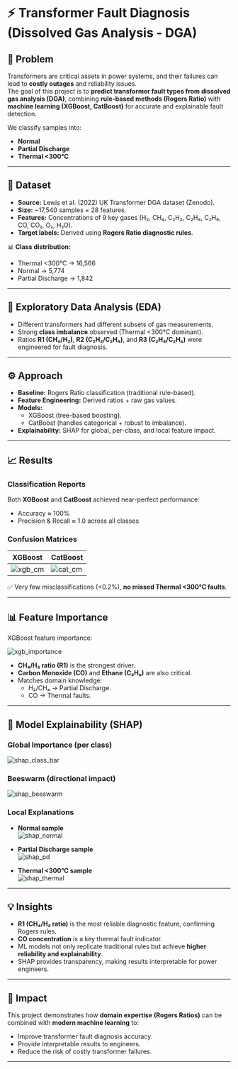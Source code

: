 # ⚡ Transformer Fault Diagnosis (Dissolved Gas Analysis - DGA)

## 📌 Problem
Transformers are critical assets in power systems, and their failures can lead to **costly outages** and reliability issues.  
The goal of this project is to **predict transformer fault types from dissolved gas analysis (DGA)**, combining **rule-based methods (Rogers Ratio)** with **machine learning (XGBoost, CatBoost)** for accurate and explainable fault detection.  

We classify samples into:
- **Normal**
- **Partial Discharge**
- **Thermal <300°C**

---

## 📂 Dataset
- **Source:** Lewis et al. (2022) UK Transformer DGA dataset (Zenodo).  
- **Size:** ~17,540 samples × 28 features.  
- **Features:** Concentrations of 9 key gases (H₂, CH₄, C₂H₂, C₂H₄, C₂H₆, CO, CO₂, O₂, H₂O).  
- **Target labels:** Derived using **Rogers Ratio diagnostic rules**.  

📊 **Class distribution:**
- Thermal <300°C → 16,566  
- Normal → 5,774  
- Partial Discharge → 1,842  

---

## 🔎 Exploratory Data Analysis (EDA)
- Different transformers had different subsets of gas measurements.  
- Strong **class imbalance** observed (Thermal <300°C dominant).  
- Ratios **R1 (CH₄/H₂)**, **R2 (C₂H₂/C₂H₄)**, and **R3 (C₂H₄/C₂H₆)** were engineered for fault diagnosis.  

---

## ⚙️ Approach
- **Baseline:** Rogers Ratio classification (traditional rule-based).  
- **Feature Engineering:** Derived ratios + raw gas values.  
- **Models:**  
  - XGBoost (tree-based boosting).  
  - CatBoost (handles categorical + robust to imbalance).  
- **Explainability:** SHAP for global, per-class, and local feature impact.  

---

## 📈 Results

### Classification Reports
Both **XGBoost** and **CatBoost** achieved near-perfect performance:  

- Accuracy ≈ 100%  
- Precision & Recall ≈ 1.0 across all classes  

### Confusion Matrices
| XGBoost | CatBoost |
|---------|----------|
| ![xgb_cm](images/xgb_cm.png) | ![cat_cm](images/cat_cm.png) |

✅ Very few misclassifications (<0.2%), **no missed Thermal <300°C faults**.  

---

## 📊 Feature Importance
XGBoost feature importance:  

![xgb_importance](images/xgb_importance.png)  

- **CH₄/H₂ ratio (R1)** is the strongest driver.  
- **Carbon Monoxide (CO)** and **Ethane (C₂H₆)** are also critical.  
- Matches domain knowledge:  
  - H₂/CH₄ → Partial Discharge.  
  - CO → Thermal faults.  

---

## 🤖 Model Explainability (SHAP)

### Global Importance (per class)
![shap_class_bar](images/shap_class_bar.png)

### Beeswarm (directional impact)
![shap_beeswarm](images/shap_beeswarm.png)

### Local Explanations
- **Normal sample**  
![shap_normal](images/shap_normal.png)

- **Partial Discharge sample**  
![shap_pd](images/shap_pd.png)

- **Thermal <300°C sample**  
![shap_thermal](images/shap_thermal.png)

---

## 💡 Insights
- **R1 (CH₄/H₂ ratio)** is the most reliable diagnostic feature, confirming Rogers rules.  
- **CO concentration** is a key thermal fault indicator.  
- ML models not only replicate traditional rules but achieve **higher reliability and explainability**.  
- SHAP provides transparency, making results interpretable for power engineers.  

---

## 🚀 Impact
This project demonstrates how **domain expertise (Rogers Ratios)** can be combined with **modern machine learning** to:  
- Improve transformer fault diagnosis accuracy.  
- Provide interpretable results to engineers.  
- Reduce the risk of costly transformer failures.  

---

